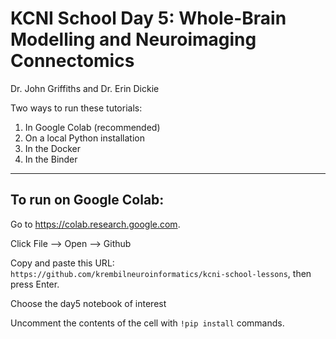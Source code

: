 # KCNI School Day 5: Whole-Brain Modelling and Neuroimaging Connectomics

Dr. John Griffiths and Dr. Erin Dickie


Two ways to run these tutorials: 

1. In Google Colab (recommended)  
2. On a local Python installation  
3. In the Docker  
4. In the Binder  


---

## To run on Google Colab:

Go to https://colab.research.google.com.

Click File --> Open --> Github

Copy and paste this URL: `https://github.com/krembilneuroinformatics/kcni-school-lessons`, then press Enter.

Choose the day5 notebook of interest 

Uncomment the contents of the cell with `!pip install` commands. 

